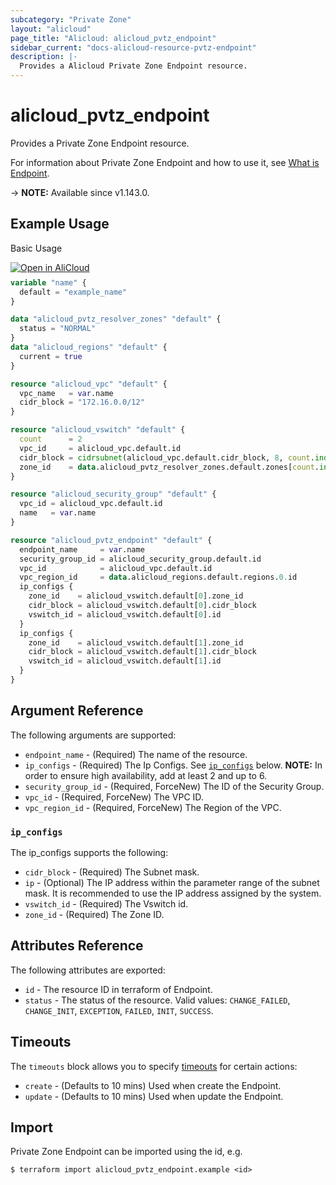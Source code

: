 ```yaml
---
subcategory: "Private Zone"
layout: "alicloud"
page_title: "Alicloud: alicloud_pvtz_endpoint"
sidebar_current: "docs-alicloud-resource-pvtz-endpoint"
description: |-
  Provides a Alicloud Private Zone Endpoint resource.
---
```


# alicloud_pvtz_endpoint

Provides a Private Zone Endpoint resource.

For information about Private Zone Endpoint and how to use it, see [What is Endpoint](https://www.alibabacloud.com/help/en/privatezone/latest/add-endpoint).

-> **NOTE:** Available since v1.143.0.


## Example Usage

Basic Usage

<div style="display: block;margin-bottom: 40px;"><div class="oics-button" style="float: right;position: absolute;margin-bottom: 10px;">
  <a href="https://api.aliyun.com/api-tools/terraform?resource=alicloud_pvtz_endpoint&exampleId=262d660c-713d-4422-7b78-ad7f8357a6c068b96d10&activeTab=example&spm=docs.r.pvtz_endpoint.0.262d660c71&intl_lang=EN_US" target="_blank">
    <img alt="Open in AliCloud" src="https://img.alicdn.com/imgextra/i1/O1CN01hjjqXv1uYUlY56FyX_!!6000000006049-55-tps-254-36.svg" style="max-height: 44px; max-width: 100%;">
  </a>
</div></div>

```terraform
variable "name" {
  default = "example_name"
}

data "alicloud_pvtz_resolver_zones" "default" {
  status = "NORMAL"
}
data "alicloud_regions" "default" {
  current = true
}

resource "alicloud_vpc" "default" {
  vpc_name   = var.name
  cidr_block = "172.16.0.0/12"
}

resource "alicloud_vswitch" "default" {
  count      = 2
  vpc_id     = alicloud_vpc.default.id
  cidr_block = cidrsubnet(alicloud_vpc.default.cidr_block, 8, count.index)
  zone_id    = data.alicloud_pvtz_resolver_zones.default.zones[count.index].zone_id
}

resource "alicloud_security_group" "default" {
  vpc_id = alicloud_vpc.default.id
  name   = var.name
}

resource "alicloud_pvtz_endpoint" "default" {
  endpoint_name     = var.name
  security_group_id = alicloud_security_group.default.id
  vpc_id            = alicloud_vpc.default.id
  vpc_region_id     = data.alicloud_regions.default.regions.0.id
  ip_configs {
    zone_id    = alicloud_vswitch.default[0].zone_id
    cidr_block = alicloud_vswitch.default[0].cidr_block
    vswitch_id = alicloud_vswitch.default[0].id
  }
  ip_configs {
    zone_id    = alicloud_vswitch.default[1].zone_id
    cidr_block = alicloud_vswitch.default[1].cidr_block
    vswitch_id = alicloud_vswitch.default[1].id
  }
}

```

## Argument Reference

The following arguments are supported:

* `endpoint_name` - (Required) The name of the resource.
* `ip_configs` - (Required) The Ip Configs. See [`ip_configs`](#ip_configs) below. **NOTE:** In order to ensure high availability, add at least 2 and up to 6.
* `security_group_id` - (Required, ForceNew) The ID of the Security Group.
* `vpc_id` - (Required, ForceNew) The VPC ID.
* `vpc_region_id` - (Required, ForceNew) The Region of the VPC.

### `ip_configs`

The ip_configs supports the following: 

* `cidr_block` - (Required) The Subnet mask.
* `ip` - (Optional) The IP address within the parameter range of the subnet mask.  It is recommended to use the IP address assigned by the system.
* `vswitch_id` - (Required) The Vswitch id.
* `zone_id` - (Required) The Zone ID.


## Attributes Reference

The following attributes are exported:

* `id` - The resource ID in terraform of Endpoint.
* `status` - The status of the resource. Valid values: `CHANGE_FAILED`, `CHANGE_INIT`, `EXCEPTION`, `FAILED`, `INIT`, `SUCCESS`.

## Timeouts

The `timeouts` block allows you to specify [timeouts](https://www.terraform.io/docs/configuration-0-11/resources.html#timeouts) for certain actions:

* `create` - (Defaults to 10 mins) Used when create the Endpoint.
* `update` - (Defaults to 10 mins) Used when update the Endpoint.

## Import

Private Zone Endpoint can be imported using the id, e.g.

```shell
$ terraform import alicloud_pvtz_endpoint.example <id>
```